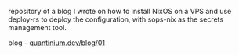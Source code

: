 repository of a blog I wrote on how to install NixOS on a VPS and use deploy-rs to deploy the configuration, with sops-nix as the secrets management tool. 

blog - [quantinium.dev/blog/01](https://quantinium.dev/blog/01)
